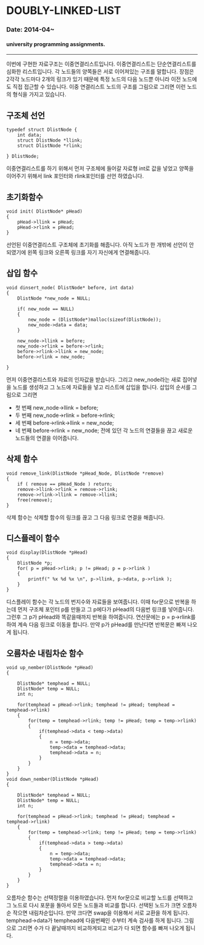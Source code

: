 DOUBLY-LINKED-LIST
===
### Date: 2014-04~
#### university programming assignments.
-------------
이번에 구현한 자료구조는 이중연결리스트입니다. 이중연결리스트는 단순연결리스트를 심화한 리스트입니다. 각 노드들의 양쪽들은 서로 이어져있는 구조를 말합니다. 장점은 2각각 노드마다 2개의 링크가 있기 때문에 특정 노드의 다음 노드뿐 아니라 이전 노드에도 직접 접근할 수 있습니다. 
이중 연결리스트 노드의 구조를 그림으로 그리면 
이런 노드의 형식을 가지고 있습니다.

## 구조체 선언
<pre><code>typedef struct DlistNode {
	int data;
	struct DlistNode *llink;
	struct DlistNode *rlink;

} DlistNode;
</pre></code>
이중연결리스트를 하기 위해서 먼저 구조체에 들어갈 자료형 int로 값을 넣었고 양쪽을 이어주기 위해서 link 포인터와 rlink포인터를 선언 하였습니다.

## 초기화함수
<pre><code>void init( DlistNode* pHead)
{
	pHead->llink = pHead;
	pHead->rlink = pHead;
}</pre></code>
선언된 이중연결리스트 구조체에 초기화를 해줍니다. 아직 노드가 한 개밖에 선언이 안 되였기에 왼쪽 링크와 오른쪽 링크를 자기 자신에게 연결해줍니다.

## 삽입 함수
<pre><code>void dinsert_node( DlistNode* before, int data)
{
	DlistNode *new_node = NULL;

	if( new_node == NULL)
	{
		new_node = (DlistNode*)malloc(sizeof(DlistNode));
		new_node->data = data;
	}

	new_node->llink = before;
	new_node->rlink = before->rlink;
	before->rlink->llink = new_node;
	before->rlink = new_node;
	
}</pre></code>
먼저 이중연결리스트와 자료의 인자값을 받습니다. 
그리고 new_node라는 새로 집어넣을 노드를 생성하고 그 노드에
자료들을 넣고 리스트에 삽입을 합니다. 삽입의 순서를 그림으로 그리면

- 첫 번째 new_node->llink = before;
- 두 번째 new_node->rlink = before->rlink;
- 세 번째 before->rlink->llink = new_node;
- 네 번째 before->rlink = new_node;
전에 있던 각 노드의 연결들을 끊고 새로운 노드들의 연결을 이어줍니다.

## 삭제 함수
<pre><code>void remove_link(DlistNode *pHead_Node, DlistNode *remove)
{
	if ( remove == pHead_Node ) return;
	remove->llink->rlink = remove->rlink;
	remove->rlink->llink = remove->llink;
	free(remove);
}</pre></code>
삭제 함수는 삭제할 함수의 링크를 끊고 그 다음 링크로 연결을 해줍니다.

## 디스플레이 함수
<pre><code>void display(DlistNode *pHead)
{
	DlistNode *p;
	for( p = pHead->rlink; p != pHead; p = p->rlink )
	{
		printf(" %x %d %x \n", p->llink, p->data, p->rlink );
	}
}</pre></code>
디스플레이 함수는 각 노드의 번지수와 자료들을 보여줍니다. 이때 for문으로
반복을 하는데 먼저 구조체 포인터 p를 만들고 그 p에다가 pHead의 다음번 링크를 넣어줍니다. 그런후 그 p가 pHead와 똑같을때까지 반복을 하여줍니다. 연산문에는 p = p->rlink를 하여 계속 다음 링크로 이동을 합니다. 
만약 p가 pHead를 만난다면 반복문은 빠져 나오게 됩니다.

## 오름차순 내림차순 함수
<pre><code>void up_nember(DlistNode *pHead) 
{

	DlistNode* temphead = NULL; 
	DlistNode* temp = NULL;
	int n;

	for(temphead = pHead->rlink; temphead != pHead; temphead = temphead->rlink)
	{
		for(temp = temphead->rlink; temp != pHead; temp = temp->rlink)
		{
			if(temphead->data < temp->data)
			{
				n = temp->data;
				temp->data = temphead->data;
				temphead->data = n;
			}
		}
	}
}
void down_nember(DlistNode *pHead) 
{

	DlistNode* temphead = NULL;
	DlistNode* temp = NULL;
	int n;

	for(temphead = pHead->rlink; temphead != pHead; temphead = temphead->rlink)
	{
		for(temp = temphead->rlink; temp != pHead; temp = temp->rlink)
		{
			if(temphead->data > temp->data)
			{
				n = temp->data;
				temp->data = temphead->data;
				temphead->data = n;
			}
		}
	}
}</pre></code>
오름차순 함수는 선택정렬을 이용하였습니다. 먼저 for문으로 비교할 노드를 선택하고 그 노드로 다시 포문을 돌아서 모든 노드들과 비교를 합니다. 선택된 노드가 크면 오름차순 작으면 내림차순입니다. 만약 크다면 swap을 이용해서 서로 교환을 하게 됩니다. temphead->data가 temphead에 다음번째인 수부터 계속 검사를 하게 됩니다. 그림으로 그리면 
수가 다 끝날때까지 비교하게되고 비교가 다 되면 함수를 빠져 나오게 됩니다.
